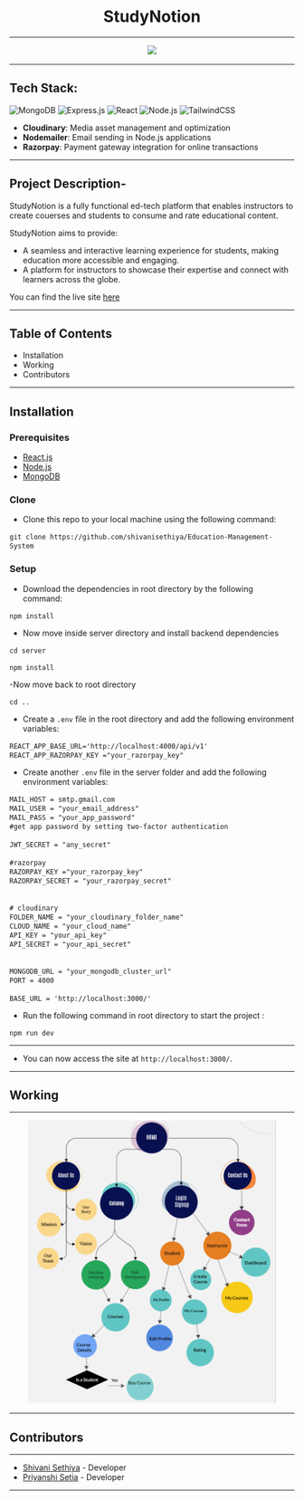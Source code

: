 
<div align="center">
  <h1> StudyNotion</h1>
</div>
<hr>

<div align="center">
  <img src="https://github.com/shivanisethiya/Education-Management-System/assets/105165875/c52273e8-7647-43c0-a5e0-e74be0924aeb"/>
</div>

<hr>

## Tech Stack:

![MongoDB](https://img.shields.io/badge/mongodb-%2347A248.svg?style=for-the-badge&logo=mongodb&logoColor=white)
![Express.js](https://img.shields.io/badge/express.js-%230072C6.svg?style=for-the-badge&logo=express&logoColor=white)
 ![React](https://img.shields.io/badge/react-%2361DAFB.svg?style=for-the-badge&logo=react&logoColor=blue)
![Node.js](https://img.shields.io/badge/node.js-%23339933.svg?style=for-the-badge&logo=node.js&logoColor=white)
![TailwindCSS](https://img.shields.io/badge/tailwindcss-%2338B2AC.svg?style=for-the-badge&logo=tailwind-css&logoColor=white) 

- **Cloudinary**: Media asset management and optimization
- **Nodemailer**: Email sending in Node.js applications
- **Razorpay**: Payment gateway integration for online transactions

<hr>


## Project Description-
 StudyNotion is a fully functional ed-tech platform that enables instructors to create couerses and students to consume and rate educational content.
 
 StudyNotion aims to provide:
 
- A seamless and interactive learning experience for students, making education more accessible and engaging.
- A platform for instructors to showcase their expertise and connect with learners across the globe.

You can find the live site <a href="https://education-management-system-frontend.vercel.app/" target="_blank">here</a>

<hr>

## Table of Contents

- Installation
- Working
- Contributors


<hr>

## Installation

### Prerequisites

- [React.js](https://react.dev/)
- [Node.js](https://nodejs.org/en)
- [MongoDB](https://www.mongodb.com/)
  
### Clone

- Clone this repo to your local machine using the following command:

```shell
git clone https://github.com/shivanisethiya/Education-Management-System
```

### Setup

- Download the dependencies in root directory by the following command:

```shell
npm install
```
- Now move inside server directory and install backend dependencies

```shell
cd server
```

```shell
npm install
```

-Now move back to root directory

```shell
cd ..
```



- Create a `.env` file in the root directory and add the following environment variables:

```shell
REACT_APP_BASE_URL='http://localhost:4000/api/v1'
REACT_APP_RAZORPAY_KEY ="your_razorpay_key"
```

- Create another `.env` file in the server folder and add the following environment variables:

```shell
MAIL_HOST = smtp.gmail.com
MAIL_USER = "your_email_address"
MAIL_PASS = "your_app_password"
#get app password by setting two-factor authentication

JWT_SECRET = "any_secret"

#razorpay
RAZORPAY_KEY ="your_razorpay_key"
RAZORPAY_SECRET = "your_razorpay_secret"


# cloudinary
FOLDER_NAME = "your_cloudinary_folder_name"
CLOUD_NAME = "your_cloud_name"
API_KEY = "your_api_key"
API_SECRET = "your_api_secret"


MONGODB_URL = "your_mongodb_cluster_url"
PORT = 4000

BASE_URL = 'http://localhost:3000/'
```

- Run the following command in root directory to start the project :

```shell
npm run dev
```

<hr>

- You can now access the site at `http://localhost:3000/`.

<hr>

## Working

<hr>

<div align="center">
  

<img src="https://github.com/shivanisethiya/Education-Management-System/blob/main/src/assets/Images/Working.png" height="500px" >
</div>

<hr>

## Contributors

<hr>

- [Shivani Sethiya](https://github.com/shivanisethiya) - Developer
- [Priyanshi Setia](https://github.com/priyanshi47) - Developer

<hr>







 

 


